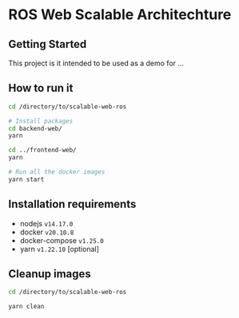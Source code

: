 # ROS Web Scalable Architechture

## Getting Started
This project is it intended to be used as a demo for ...
## How to run it
```bash
cd /directory/to/scalable-web-ros

# Install packages
cd backend-web/
yarn 

cd ../frontend-web/
yarn

# Run all the docker images
yarn start
```

## Installation requirements
- nodejs `v14.17.0`
- docker `v20.10.8`
- docker-compose `v1.25.0`
- yarn `v1.22.10` [optional]
## Cleanup images
```bash
cd /directory/to/scalable-web-ros

yarn clean
```

